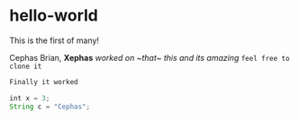 # hello-world
This is the first of many!

Cephas Brian, **Xephas** *worked on ~that~ this and its amazing*
```feel free to clone it```

```dart
Finally it worked
```

```javascript
int x = 3;
String c = "Cephas";
